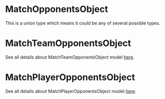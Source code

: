 # MatchOpponentsObject

This is a union type which means it could be any of several possible types.

# MatchTeamOpponentsObject

See all details about MatchTeamOpponentsObject model [here](MatchTeamOpponentsObject.md).

# MatchPlayerOpponentsObject

See all details about MatchPlayerOpponentsObject model [here](MatchPlayerOpponentsObject.md).

<!-- This file was generated by liblab | https://liblab.com/ -->
